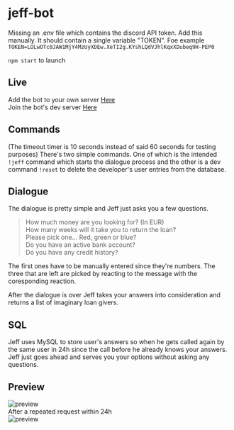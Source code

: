 # jeff-bot  
Missing an .env file which contains the discord API token. Add this manually. It should contain a single variable "TOKEN".
Foe example `TOKEN=LOLwOTc0JAW1MjY4MzUyXDEw.XeTI2g.KYshLQdVJhlKqxXDubeq9H-PEP0`

`npm start` to launch
## Live
Add the bot to your own server [Here](https://discordapp.com/api/oauth2/authorize?client_id=650974055268352010&permissions=2048&scope=bot "Here")  
Join the bot's dev server [Here](https://discord.gg/HQFDQ5a "Here")
## Commands  
(The timeout timer is 10 seconds instead of said 60 seconds for testing purposes)
There's two simple commands.
One of which is the intended `!jeff` command which starts the dialogue process and the other is a dev command `!reset` to delete the developer's user entries from the database.
## Dialogue
The dialogue is pretty simple and Jeff just asks you a few questions.
> How much money are you looking for? (In EUR)  
>How many weeks will it take you to return the loan?  
>Please pick one... Red, green or blue?  
>Do you have an active bank account?  
>Do you have any credit history?  

The first ones have to be manually entered since they're numbers.
The three that are left are picked by reacting to the message with the coresponding reaction.

After the dialogue is over Jeff takes your answers into consideration and returns a list of imaginary loan givers.
## SQL
Jeff uses MySQL to store user's answers so when he gets called again by the same user in 24h since the call before he already knows your answers. Jeff just goes ahead and serves you your options without asking any questions.

## Preview
![preview](https://cdn.discordapp.com/attachments/650976758933356548/651708859546730507/lV1skn3ByEnWUBk10NCqVXHuRfCmI70LgZgQiTpTlchACQkAICAEhEK4ERJTDNTJilxAQAkJACEQcARHliAu5OCwEhIAQEALhSkB.png "preview")  
After a repeated request within 24h  
![preview](https://cdn.discordapp.com/attachments/650976758933356548/651709008427876352/unknown.png "preview")
